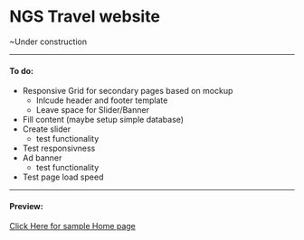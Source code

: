 # NGS Travel website
~Under construction

---

#### To do:
- Responsive Grid for secondary pages based on mockup
    - Inlcude header and footer template
    - Leave space for Slider/Banner
- Fill content (maybe setup simple database)
- Create slider
	- test functionality
- Test responsivness
- Ad banner 
	- test functionality
- Test page load speed

---

#### Preview:
[Click Here for sample Home page](https://ngstravel.herokuapp.com/)